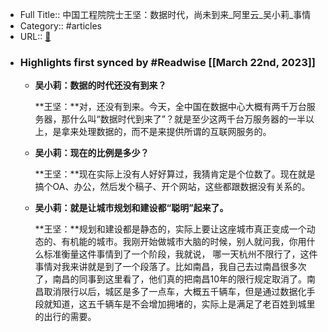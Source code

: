 - Full Title:: 中国工程院院士王坚：数据时代，尚未到来_阿里云_吴小莉_事情
- Category:: #articles
- URL:: [🔗](https://www.sohu.com/a/593445513_516458)
- ### Highlights first synced by #Readwise [[March 22nd, 2023]]
    - **吴小莉：数据的时代还没有到来？**
      
      
      **王坚：**对，还没有到来。今天，全中国在数据中心大概有两千万台服务器，那什么叫“数据时代到来了”？就是至少这两千台万服务器的一半以上，是拿来处理数据的，而不是来提供所谓的互联网服务的。
    - **吴小莉：现在的比例是多少？**
      
      
      **王坚：**现在实际上没有人好好算过，我猜肯定是个位数了。现在就是搞个OA、办公，然后发个稿子、开个网站，这些都跟数据没有关系的。
    - **吴小莉：就是让城市规划和建设都“聪明”起来了。**
      
      
      **王坚：**规划和建设都是静态的，实际上要让这座城市真正变成一个动态的、有机能的城市。我刚开始做城市大脑的时候，别人就问我，你用什么标准衡量这件事情到了一个阶段，我就说， 哪一天杭州不限行了，这件事情对我来讲就是到了一个段落了。比如南昌，我自己去过南昌很多次了，南昌的同事到这里看了，他们真的把南昌10年的限行规定取消了。南昌取消限行以后，城区是多了一点车，大概五千辆车，但是通过数据化手段就知道，这五千辆车是不会增加拥堵的，实际上是满足了老百姓到城里的出行的需要。
